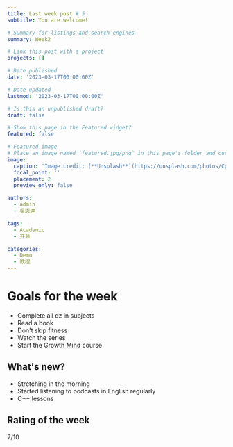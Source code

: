 ```yaml
---
title: Last week post # 5
subtitle: You are welcome!

# Summary for listings and search engines
summary: Week2

# Link this post with a project
projects: []

# Date published
date: '2023-03-17T00:00:00Z'

# Date updated
lastmod: '2023-03-17T00:00:00Z'

# Is this an unpublished draft?
draft: false

# Show this page in the Featured widget?
featured: false

# Featured image
# Place an image named `featured.jpg/png` in this page's folder and customize its options here.
image:
  caption: 'Image credit: [**Unsplash**](https://unsplash.com/photos/CpkOjOcXdUY)'
  focal_point: ''
  placement: 2
  preview_only: false

authors:
  - admin
  - 吳恩達

tags:
  - Academic
  - 开源

categories:
  - Demo
  - 教程
---
```



# Goals for the week
- Complete all dz in subjects
- Read a book
- Don't skip fitness
- Watch the series
- Start the Growth Mind course
  
## What's new?
- Stretching in the morning
- Started listening to podcasts in English regularly
- C++ lessons

## Rating of the week

7/10






